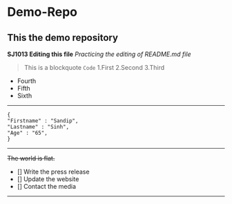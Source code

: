 # Demo-Repo
## This the demo repository
**SJ1013 Editing this file**
*Practicing the editing of README.md file*
>This is a blockquote
`Code`
1.First
2.Second
3.Third
- Fourth
- Fifth
- Sixth
----------------
```
{
"Firstname" : "Sandip",
"Lastname" : "Sinh",
"Age" : "65",
}
```
----------------

~~The world is flat.~~
- [] Write the press release
- [] Update the website
- [] Contact the media
----------------

